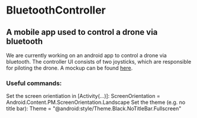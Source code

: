 # BluetoothController
## A mobile app used to control a drone via bluetooth
We are currently working on an android app to control a drone via bluetooth.
The controller UI consists of two joysticks, which are responsible for piloting the drone. A mockup can be found [here](https://app.moqups.com/sguertl/jfRWDm1V0m/view).

### Useful commands:
Set the screen orientiation in [Activity(...)]: ScreenOrientation = Android.Content.PM.ScreenOrientation.Landscape
Set the theme (e.g. no title bar): Theme = "@android:style/Theme.Black.NoTitleBar.Fullscreen"
